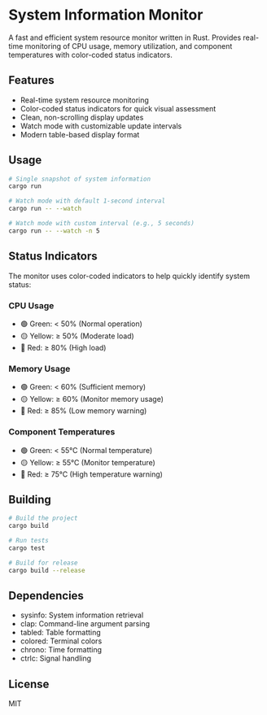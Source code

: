 # System Information Monitor

A fast and efficient system resource monitor written in Rust. Provides real-time monitoring of CPU usage, memory utilization, and component temperatures with color-coded status indicators.

## Features

- Real-time system resource monitoring
- Color-coded status indicators for quick visual assessment
- Clean, non-scrolling display updates
- Watch mode with customizable update intervals
- Modern table-based display format

## Usage

```bash
# Single snapshot of system information
cargo run

# Watch mode with default 1-second interval
cargo run -- --watch

# Watch mode with custom interval (e.g., 5 seconds)
cargo run -- --watch -n 5
```

## Status Indicators

The monitor uses color-coded indicators to help quickly identify system status:

### CPU Usage
- 🟢 Green: < 50% (Normal operation)
- 🟡 Yellow: ≥ 50% (Moderate load)
- 🔴 Red: ≥ 80% (High load)

### Memory Usage
- 🟢 Green: < 60% (Sufficient memory)
- 🟡 Yellow: ≥ 60% (Monitor memory usage)
- 🔴 Red: ≥ 85% (Low memory warning)

### Component Temperatures
- 🟢 Green: < 55°C (Normal temperature)
- 🟡 Yellow: ≥ 55°C (Monitor temperature)
- 🔴 Red: ≥ 75°C (High temperature warning)

## Building

```bash
# Build the project
cargo build

# Run tests
cargo test

# Build for release
cargo build --release
```

## Dependencies

- sysinfo: System information retrieval
- clap: Command-line argument parsing
- tabled: Table formatting
- colored: Terminal colors
- chrono: Time formatting
- ctrlc: Signal handling

## License

MIT
